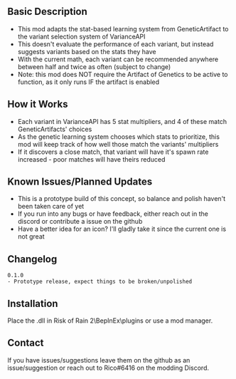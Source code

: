 ﻿Basic Description
------------
- This mod adapts the stat-based learning system from GeneticArtifact to the variant selection system of VarianceAPI
- This doesn't evaluate the performance of each variant, but instead suggests variants based on the stats they have
- With the current math, each variant can be recommended anywhere between half and twice as often (subject to change)
- Note: this mod does NOT require the Artifact of Genetics to be active to function, as it only runs IF the artifact is enabled

How it Works
------------
- Each variant in VarianceAPI has 5 stat multipliers, and 4 of these match GeneticArtifacts' choices
- As the genetic learning system chooses which stats to prioritize, this mod will keep track of how well those match the variants' multipliers
- If it discovers a close match, that variant will have it's spawn rate increased - poor matches will have theirs reduced

Known Issues/Planned Updates
------------
- This is a prototype build of this concept, so balance and polish haven't been taken care of yet
- If you run into any bugs or have feedback, either reach out in the discord or contribute a issue on the github
- Have a better idea for an icon? I'll gladly take it since the current one is not great

Changelog
-----------
```
0.1.0
- Prototype release, expect things to be broken/unpolished
```

Installation
------------
Place the .dll in Risk of Rain 2\BepInEx\plugins or use a mod manager.

Contact
------------
If you have issues/suggestions leave them on the github as an issue/suggestion or reach out to Rico#6416 on the modding Discord.
